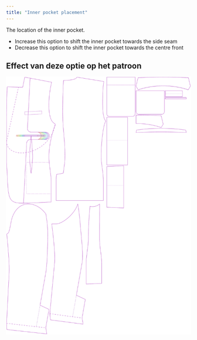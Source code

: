 ```yaml
---
title: "Inner pocket placement"
---
```


The location of the inner pocket.

- Increase this option to shift the inner pocket towards the side seam
- Decrease this option to shift the inner pocket towards the centre front

## Effect van deze optie op het patroon

![This image shows the effect of this option by superimposing several variants that have a different value for this option](jaeger_innerpocketplacement_sample.svg "Effect of this option on the pattern")
